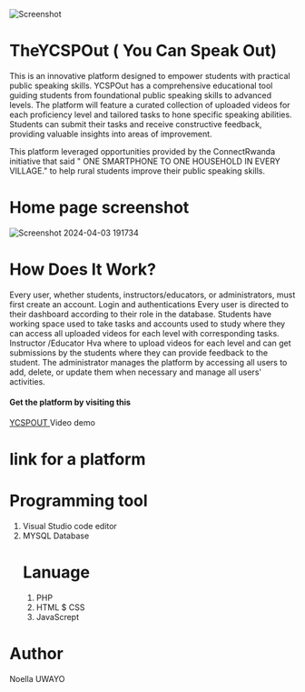 ![Screenshot](https://github.com/n-uwayo/YCSPout/assets/122350054/11d2f6c3-46c9-4bc6-96ef-fb8b1c5c2484)
<h1 >TheYCSPOut ( You Can Speak Out)</h1> This is an innovative platform designed to empower students with practical public speaking skills. YCSPOut has a comprehensive educational tool guiding students from foundational public speaking skills to advanced levels. The platform will feature a curated collection of uploaded videos for each proficiency level and tailored tasks to hone specific speaking abilities. Students can submit their tasks and receive constructive feedback, providing valuable insights into areas of improvement.

This platform  leveraged opportunities provided by the ConnectRwanda initiative that said " ONE SMARTPHONE TO ONE HOUSEHOLD IN EVERY VILLAGE." to help rural students improve their public speaking skills.

<h1 >Home page screenshot</h1>


![Screenshot 2024-04-03 191734](https://github.com/n-uwayo/YCSPout/assets/122350054/8735b303-3dc3-47c9-9e94-87e0cac77c3a)


 
<h1 >How Does It Work?</h1>
Every user, whether students, instructors/educators, or administrators, must first create an account. 
 Login and authentications
 Every user is directed to their dashboard according to their role in the database.
 Students have working space used to take tasks and accounts used to study where they can access all uploaded videos for each level with corresponding tasks.
 Instructor /Educator Hva where to upload videos for each level and can get submissions by the students where they can provide feedback to the student.
 The administrator manages the platform by accessing all users to add, delete, or update them when necessary and manage all users' activities.
 
<h4>Get the platform by visiting this</h4> <a href="https://ycspout.000webhostapp.com/index.php ">YCSPOUT </a

 # Video demo

 # link for a platform

 # Programming tool
 1. Visual Studio code editor
 2. MYSQL Database
    # Lanuage
    1. PHP
    2. HTML $ CSS
    3. JavaScrept

  # Author
  Noella UWAYO
  
 



